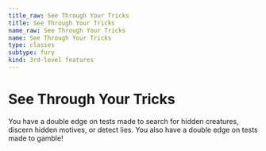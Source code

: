 ```yaml
---
title_raw: See Through Your Tricks
title: See Through Your Tricks
name_raw: See Through Your Tricks
name: See Through Your Tricks
type: classes
subtype: fury
kind: 3rd-level features
---
```


# See Through Your Tricks

You have a double edge on tests made to search for hidden creatures, discern hidden motives, or detect lies. You also have a double edge on tests made to gamble!
